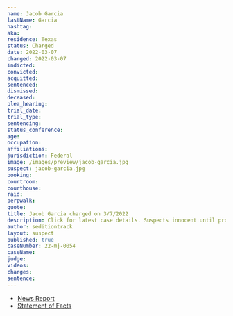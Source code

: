 ```yaml
---
name: Jacob Garcia
lastName: Garcia
hashtag: 
aka:
residence: Texas
status: Charged
date: 2022-03-07
charged: 2022-03-07
indicted:
convicted:
acquitted:
sentenced:
dismissed:
deceased:
plea_hearing:
trial_date:
trial_type:
sentencing:
status_conference:
age:
occupation:
affiliations:
jurisdiction: Federal
image: /images/preview/jacob-garcia.jpg
suspect: jacob-garcia.jpg
booking:
courtroom:
courthouse:
raid:
perpwalk:
quote:
title: Jacob Garcia charged on 3/7/2022
description: Click for latest case details. Suspects innocent until proven guilty.
author: seditiontrack
layout: suspect
published: true
caseNumber: 22-mj-0054
caseName:
judge:
videos:
charges:
sentence:
---
```

- [News Report](https://www.cbsnews.com/dfw/news/facebook-posts-lead-to-arrest-of-burleson-man-charged-in-capitol-attack/)
- [Statement of Facts](https://www.justice.gov/usao-dc/case-multi-defendant/file/1486336/download)
